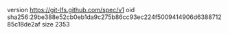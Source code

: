 version https://git-lfs.github.com/spec/v1
oid sha256:29be388e52cb0eb1da9c275b86cc93ec224f5009414906d638871285c18de2af
size 2353
